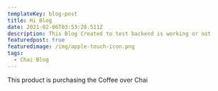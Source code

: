 ```yaml
---
templateKey: blog-post
title: Hi Blog
date: 2021-02-06T03:53:28.511Z
description: This Blog Created to test backend is working or not
featuredpost: true
featuredimage: /img/apple-touch-icon.png
tags:
  - Chai Blog
---
```

This product is purchasing the Coffee over Chai
